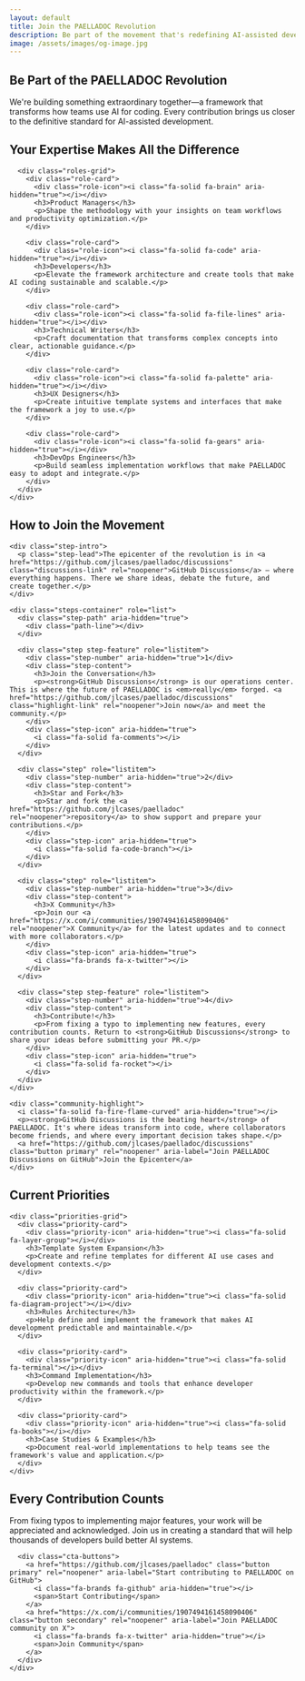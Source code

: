 ```yaml
---
layout: default
title: Join the PAELLADOC Revolution
description: Be part of the movement that's redefining AI-assisted development. Contribute your skills to help PAELLADOC become the industry standard.
image: /assets/images/og-image.jpg
---
```


<section class="contribute-hero" aria-labelledby="contribute-hero-heading">
  <div class="container">
    <h1 id="contribute-hero-heading">Be Part of the <span class="highlight">PAELLADOC Revolution</span></h1>
    <p class="lead">We're building something extraordinary together—a framework that transforms how teams use AI for coding. Every contribution brings us closer to the definitive standard for AI-assisted development.</p>
  </div>
</section>

<section class="contribute-call" aria-labelledby="expertise-heading">
  <div class="container">
    <div class="call-content">
      <h2 id="expertise-heading">Your Expertise Makes <span>All the Difference</span></h2>
      
      <div class="roles-grid">
        <div class="role-card">
          <div class="role-icon"><i class="fa-solid fa-brain" aria-hidden="true"></i></div>
          <h3>Product Managers</h3>
          <p>Shape the methodology with your insights on team workflows and productivity optimization.</p>
        </div>
        
        <div class="role-card">
          <div class="role-icon"><i class="fa-solid fa-code" aria-hidden="true"></i></div>
          <h3>Developers</h3>
          <p>Elevate the framework architecture and create tools that make AI coding sustainable and scalable.</p>
        </div>
        
        <div class="role-card">
          <div class="role-icon"><i class="fa-solid fa-file-lines" aria-hidden="true"></i></div>
          <h3>Technical Writers</h3>
          <p>Craft documentation that transforms complex concepts into clear, actionable guidance.</p>
        </div>
        
        <div class="role-card">
          <div class="role-icon"><i class="fa-solid fa-palette" aria-hidden="true"></i></div>
          <h3>UX Designers</h3>
          <p>Create intuitive template systems and interfaces that make the framework a joy to use.</p>
        </div>
        
        <div class="role-card">
          <div class="role-icon"><i class="fa-solid fa-gears" aria-hidden="true"></i></div>
          <h3>DevOps Engineers</h3>
          <p>Build seamless implementation workflows that make PAELLADOC easy to adopt and integrate.</p>
        </div>
      </div>
    </div>
  </div>
</section>

<section class="join-section" aria-labelledby="join-movement-heading">
  <div class="container">
    <h2 id="join-movement-heading">How to <span class="highlight">Join the Movement</span></h2>
    
    <div class="step-intro">
      <p class="step-lead">The epicenter of the revolution is in <a href="https://github.com/jlcases/paelladoc/discussions" class="discussions-link" rel="noopener">GitHub Discussions</a> — where everything happens. There we share ideas, debate the future, and create together.</p>
    </div>
    
    <div class="steps-container" role="list">
      <div class="step-path" aria-hidden="true">
        <div class="path-line"></div>
      </div>
      
      <div class="step step-feature" role="listitem">
        <div class="step-number" aria-hidden="true">1</div>
        <div class="step-content">
          <h3>Join the Conversation</h3>
          <p><strong>GitHub Discussions</strong> is our operations center. This is where the future of PAELLADOC is <em>really</em> forged. <a href="https://github.com/jlcases/paelladoc/discussions" class="highlight-link" rel="noopener">Join now</a> and meet the community.</p>
        </div>
        <div class="step-icon" aria-hidden="true">
          <i class="fa-solid fa-comments"></i>
        </div>
      </div>
      
      <div class="step" role="listitem">
        <div class="step-number" aria-hidden="true">2</div>
        <div class="step-content">
          <h3>Star and Fork</h3>
          <p>Star and fork the <a href="https://github.com/jlcases/paelladoc" rel="noopener">repository</a> to show support and prepare your contributions.</p>
        </div>
        <div class="step-icon" aria-hidden="true">
          <i class="fa-solid fa-code-branch"></i>
        </div>
      </div>
      
      <div class="step" role="listitem">
        <div class="step-number" aria-hidden="true">3</div>
        <div class="step-content">
          <h3>X Community</h3>
          <p>Join our <a href="https://x.com/i/communities/1907494161458090406" rel="noopener">X Community</a> for the latest updates and to connect with more collaborators.</p>
        </div>
        <div class="step-icon" aria-hidden="true">
          <i class="fa-brands fa-x-twitter"></i>
        </div>
      </div>
      
      <div class="step step-feature" role="listitem">
        <div class="step-number" aria-hidden="true">4</div>
        <div class="step-content">
          <h3>Contribute!</h3>
          <p>From fixing a typo to implementing new features, every contribution counts. Return to <strong>GitHub Discussions</strong> to share your ideas before submitting your PR.</p>
        </div>
        <div class="step-icon" aria-hidden="true">
          <i class="fa-solid fa-rocket"></i>
        </div>
      </div>
    </div>
    
    <div class="community-highlight">
      <i class="fa-solid fa-fire-flame-curved" aria-hidden="true"></i>
      <p><strong>GitHub Discussions is the beating heart</strong> of PAELLADOC. It's where ideas transform into code, where collaborators become friends, and where every important decision takes shape.</p>
      <a href="https://github.com/jlcases/paelladoc/discussions" class="button primary" rel="noopener" aria-label="Join PAELLADOC Discussions on GitHub">Join the Epicenter</a>
    </div>
  </div>
</section>

<section class="priorities-section" aria-labelledby="priorities-heading">
  <div class="container">
    <h2 id="priorities-heading">Current <span>Priorities</span></h2>
    
    <div class="priorities-grid">
      <div class="priority-card">
        <div class="priority-icon" aria-hidden="true"><i class="fa-solid fa-layer-group"></i></div>
        <h3>Template System Expansion</h3>
        <p>Create and refine templates for different AI use cases and development contexts.</p>
      </div>
      
      <div class="priority-card">
        <div class="priority-icon" aria-hidden="true"><i class="fa-solid fa-diagram-project"></i></div>
        <h3>Rules Architecture</h3>
        <p>Help define and implement the framework that makes AI development predictable and maintainable.</p>
      </div>
      
      <div class="priority-card">
        <div class="priority-icon" aria-hidden="true"><i class="fa-solid fa-terminal"></i></div>
        <h3>Command Implementation</h3>
        <p>Develop new commands and tools that enhance developer productivity within the framework.</p>
      </div>
      
      <div class="priority-card">
        <div class="priority-icon" aria-hidden="true"><i class="fa-solid fa-books"></i></div>
        <h3>Case Studies & Examples</h3>
        <p>Document real-world implementations to help teams see the framework's value and application.</p>
      </div>
    </div>
  </div>
</section>

<section class="cta-contribute" aria-labelledby="cta-contribute-heading">
  <div class="container">
    <div class="cta-content">
      <h2 id="cta-contribute-heading"><span>Every Contribution Counts</span></h2>
      <p>From fixing typos to implementing major features, your work will be appreciated and acknowledged. Join us in creating a standard that will help thousands of developers build better AI systems.</p>
      
      <div class="cta-buttons">
        <a href="https://github.com/jlcases/paelladoc" class="button primary" rel="noopener" aria-label="Start contributing to PAELLADOC on GitHub">
          <i class="fa-brands fa-github" aria-hidden="true"></i>
          <span>Start Contributing</span>
        </a>
        <a href="https://x.com/i/communities/1907494161458090406" class="button secondary" rel="noopener" aria-label="Join PAELLADOC community on X">
          <i class="fa-brands fa-x-twitter" aria-hidden="true"></i>
          <span>Join Community</span>
        </a>
      </div>
    </div>
  </div>
</section> 